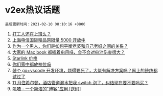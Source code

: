 # v2ex热议话题

`最后更新时间：2021-02-10 08:10:16 +0800`

1. [打工人还在上班么？](https://www.v2ex.com/t/752514)
1. [上海电信国际精品网限量 5000 开放中](https://www.v2ex.com/t/752583)
1. [作为一个男人，你们是如何平衡老婆和自己老妈之间的关系？](https://www.v2ex.com/t/752516)
1. [大家的 Mac book 都插着电用吗，会不会对电池伤害很大？](https://www.v2ex.com/t/752528)
1. [Starlink 价格](https://www.v2ex.com/t/752575)
1. [你们家中都放神位吗](https://www.v2ex.com/t/752568)
1. [装个 go+vscode 开发环境，烦得要死了，大佬有解决方案吗？网上的统统都试过了](https://www.v2ex.com/t/752555)
1. [11 月住希尔顿，酒店管道漏水把我 switch 泡了，纠结现在要不要吗买？](https://www.v2ex.com/t/752520)
1. [叽喳 - 一个简洁的"博客"应用 [送码]](https://www.v2ex.com/t/752521)

